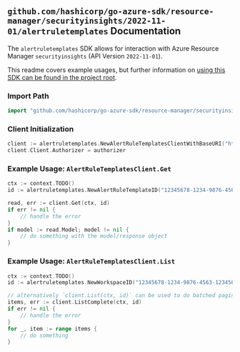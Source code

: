 
## `github.com/hashicorp/go-azure-sdk/resource-manager/securityinsights/2022-11-01/alertruletemplates` Documentation

The `alertruletemplates` SDK allows for interaction with Azure Resource Manager `securityinsights` (API Version `2022-11-01`).

This readme covers example usages, but further information on [using this SDK can be found in the project root](https://github.com/hashicorp/go-azure-sdk/tree/main/docs).

### Import Path

```go
import "github.com/hashicorp/go-azure-sdk/resource-manager/securityinsights/2022-11-01/alertruletemplates"
```


### Client Initialization

```go
client := alertruletemplates.NewAlertRuleTemplatesClientWithBaseURI("https://management.azure.com")
client.Client.Authorizer = authorizer
```


### Example Usage: `AlertRuleTemplatesClient.Get`

```go
ctx := context.TODO()
id := alertruletemplates.NewAlertRuleTemplateID("12345678-1234-9876-4563-123456789012", "example-resource-group", "workspaceValue", "alertRuleTemplateIdValue")

read, err := client.Get(ctx, id)
if err != nil {
	// handle the error
}
if model := read.Model; model != nil {
	// do something with the model/response object
}
```


### Example Usage: `AlertRuleTemplatesClient.List`

```go
ctx := context.TODO()
id := alertruletemplates.NewWorkspaceID("12345678-1234-9876-4563-123456789012", "example-resource-group", "workspaceValue")

// alternatively `client.List(ctx, id)` can be used to do batched pagination
items, err := client.ListComplete(ctx, id)
if err != nil {
	// handle the error
}
for _, item := range items {
	// do something
}
```
